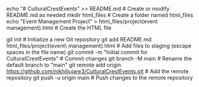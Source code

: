 echo "# CulturalCrestEvents" >> README.md   # Create or modify README.md as needed
mkdir html_files                           # Create a folder named html_files
echo "<html><body>Event Management Project</body></html>" > html_files/project(event management).html   # Create the HTML file

git init                                   # Initialize a new Git repository
git add README.md html_files/project\(event\ management\).html   # Add files to staging (escape spaces in the file name)
git commit -m "Initial commit for CulturalCrestEvents"   # Commit changes
git branch -M main                         # Rename the default branch to "main"
git remote add origin https://github.com/nikhiljujare3/CulturalCrestEvents.git   # Add the remote repository
git push -u origin main                    # Push changes to the remote repository
